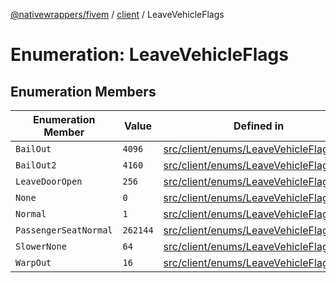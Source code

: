 [@nativewrappers/fivem](../../README.md) / [client](../README.md) / LeaveVehicleFlags

# Enumeration: LeaveVehicleFlags

## Enumeration Members

| Enumeration Member | Value | Defined in |
| ------ | ------ | ------ |
| `BailOut` | `4096` | [src/client/enums/LeaveVehicleFlags.ts:7](https://github.com/nativewrappers/fivem/blob/34b8061c177c9481c4691efcaef7602a414ca976/src/client/enums/LeaveVehicleFlags.ts#L7) |
| `BailOut2` | `4160` | [src/client/enums/LeaveVehicleFlags.ts:8](https://github.com/nativewrappers/fivem/blob/34b8061c177c9481c4691efcaef7602a414ca976/src/client/enums/LeaveVehicleFlags.ts#L8) |
| `LeaveDoorOpen` | `256` | [src/client/enums/LeaveVehicleFlags.ts:6](https://github.com/nativewrappers/fivem/blob/34b8061c177c9481c4691efcaef7602a414ca976/src/client/enums/LeaveVehicleFlags.ts#L6) |
| `None` | `0` | [src/client/enums/LeaveVehicleFlags.ts:2](https://github.com/nativewrappers/fivem/blob/34b8061c177c9481c4691efcaef7602a414ca976/src/client/enums/LeaveVehicleFlags.ts#L2) |
| `Normal` | `1` | [src/client/enums/LeaveVehicleFlags.ts:3](https://github.com/nativewrappers/fivem/blob/34b8061c177c9481c4691efcaef7602a414ca976/src/client/enums/LeaveVehicleFlags.ts#L3) |
| `PassengerSeatNormal` | `262144` | [src/client/enums/LeaveVehicleFlags.ts:9](https://github.com/nativewrappers/fivem/blob/34b8061c177c9481c4691efcaef7602a414ca976/src/client/enums/LeaveVehicleFlags.ts#L9) |
| `SlowerNone` | `64` | [src/client/enums/LeaveVehicleFlags.ts:5](https://github.com/nativewrappers/fivem/blob/34b8061c177c9481c4691efcaef7602a414ca976/src/client/enums/LeaveVehicleFlags.ts#L5) |
| `WarpOut` | `16` | [src/client/enums/LeaveVehicleFlags.ts:4](https://github.com/nativewrappers/fivem/blob/34b8061c177c9481c4691efcaef7602a414ca976/src/client/enums/LeaveVehicleFlags.ts#L4) |
